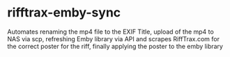 # rifftrax-emby-sync
Automates renaming the mp4 file to the EXIF Title, upload of the mp4 to NAS via scp, refreshing Emby library via API and scrapes RiffTrax.com for the correct poster for the riff, finally applying the poster to the emby library
